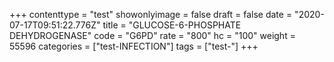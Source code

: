 +++
contenttype = "test"
showonlyimage = false
draft = false
date = "2020-07-17T09:51:22.776Z"
title = "GLUCOSE-6-PHOSPHATE DEHYDROGENASE"
code = "G6PD"
rate = "800"
hc = "100"
weight = 55596
categories = ["test-INFECTION"]
tags = ["test-"]
+++

